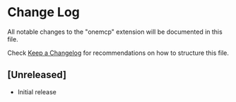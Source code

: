 # Change Log

All notable changes to the "onemcp" extension will be documented in this file.

Check [Keep a Changelog](http://keepachangelog.com/) for recommendations on how to structure this file.

## [Unreleased]

- Initial release